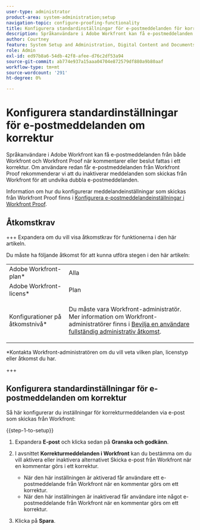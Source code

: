 ```yaml
---
user-type: administrator
product-area: system-administration;setup
navigation-topic: configure-proofing-functionality
title: Konfigurera standardinställningar för e-postmeddelanden för korrektur
description: Språkanvändare i Adobe Workfront kan få e-postmeddelanden från både Workfront och Workfront Proof när kommentarer eller beslut fattas i ett korrektur. Om användare redan får e-postmeddelanden från Workfront Proof rekommenderar vi att du inaktiverar meddelanden som skickas från Workfront för att undvika dubbla e-postmeddelanden.
author: Courtney
feature: System Setup and Administration, Digital Content and Documents
role: Admin
exl-id: ed97b8a6-54db-42f8-afee-d76c2df53a94
source-git-commit: ab774e937a15aaa04704e872579df880a9b80aaf
workflow-type: tm+mt
source-wordcount: '291'
ht-degree: 0%

---
```


# Konfigurera standardinställningar för e-postmeddelanden om korrektur

Språkanvändare i Adobe Workfront kan få e-postmeddelanden från både Workfront och Workfront Proof när kommentarer eller beslut fattas i ett korrektur. Om användare redan får e-postmeddelanden från Workfront Proof rekommenderar vi att du inaktiverar meddelanden som skickas från Workfront för att undvika dubbla e-postmeddelanden.

Information om hur du konfigurerar meddelandeinställningar som skickas från Workfront Proof finns i [Konfigurera e-postmeddelandeinställningar i Workfront Proof](../../../workfront-proof/wp-emailsntfctns/email-alerts/config-email-notification-settings-wp.md).

## Åtkomstkrav

+++ Expandera om du vill visa åtkomstkrav för funktionerna i den här artikeln.

Du måste ha följande åtkomst för att kunna utföra stegen i den här artikeln:

<table style="table-layout:auto"> 
 <col> 
 <col> 
 <tbody> 
  <tr> 
   <td role="rowheader">Adobe Workfront-plan*</td> 
   <td>Alla</td> 
  </tr> 
  <tr> 
   <td role="rowheader">Adobe Workfront-licens*</td> 
   <td>Plan</td> 
  </tr> 
  <tr> 
   <td role="rowheader">Konfigurationer på åtkomstnivå*</td> 
   <td> <p>Du måste vara Workfront-administratör. Mer information om Workfront-administratörer finns i <a href="../../../administration-and-setup/add-users/configure-and-grant-access/grant-a-user-full-administrative-access.md" class="MCXref xref">Bevilja en användare fullständig administrativ åtkomst</a>.</p> </td> 
  </tr> 
 </tbody> 
</table>

&#42;Kontakta Workfront-administratören om du vill veta vilken plan, licenstyp eller åtkomst du har.

+++

## Konfigurera standardinställningar för e-postmeddelanden om korrektur

Så här konfigurerar du inställningar för korrekturmeddelanden via e-post som skickas från Workfront:

{{step-1-to-setup}}

1. Expandera **E-post** och klicka sedan på **Granska och godkänn**.

1. I avsnittet **Korrekturmeddelanden i Workfront** kan du bestämma om du vill aktivera eller inaktivera alternativet Skicka e-post från Workfront när en kommentar görs i ett korrektur.

   * När den här inställningen är aktiverad får användare ett e-postmeddelande från Workfront när en kommentar görs om ett korrektur.
   * När den här inställningen är inaktiverad får användare inte något e-postmeddelande från Workfront när en kommentar görs om ett korrektur.

1. Klicka på **Spara**.
